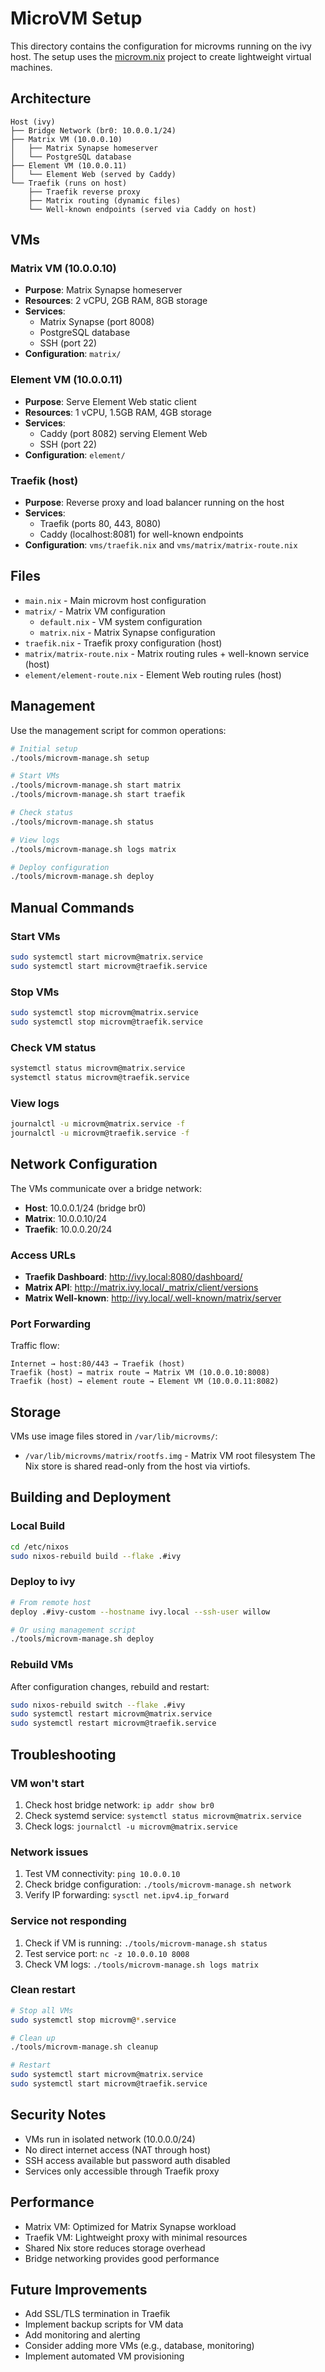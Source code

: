 # MicroVM Setup

This directory contains the configuration for microvms running on the ivy host. The setup uses the [microvm.nix](https://github.com/astro/microvm.nix) project to create lightweight virtual machines.

## Architecture

```
Host (ivy)
├── Bridge Network (br0: 10.0.0.1/24)
├── Matrix VM (10.0.0.10)
│   ├── Matrix Synapse homeserver
│   └── PostgreSQL database
├── Element VM (10.0.0.11)
│   └── Element Web (served by Caddy)
└── Traefik (runs on host)
    ├── Traefik reverse proxy
    ├── Matrix routing (dynamic files)
    └── Well-known endpoints (served via Caddy on host)
```

## VMs

### Matrix VM (10.0.0.10)
- **Purpose**: Matrix Synapse homeserver
- **Resources**: 2 vCPU, 2GB RAM, 8GB storage
- **Services**: 
  - Matrix Synapse (port 8008)
  - PostgreSQL database
  - SSH (port 22)
- **Configuration**: `matrix/`

### Element VM (10.0.0.11)
- **Purpose**: Serve Element Web static client
- **Resources**: 1 vCPU, 1.5GB RAM, 4GB storage
- **Services**:
  - Caddy (port 8082) serving Element Web
  - SSH (port 22)
- **Configuration**: `element/`

### Traefik (host)
- **Purpose**: Reverse proxy and load balancer running on the host
- **Services**:
  - Traefik (ports 80, 443, 8080)
  - Caddy (localhost:8081) for well-known endpoints
- **Configuration**: `vms/traefik.nix` and `vms/matrix/matrix-route.nix`

## Files

- `main.nix` - Main microvm host configuration
- `matrix/` - Matrix VM configuration
  - `default.nix` - VM system configuration
  - `matrix.nix` - Matrix Synapse configuration
- `traefik.nix` - Traefik proxy configuration (host)
- `matrix/matrix-route.nix` - Matrix routing rules + well-known service (host)
- `element/element-route.nix` - Element Web routing rules (host)

## Management

Use the management script for common operations:

```bash
# Initial setup
./tools/microvm-manage.sh setup

# Start VMs
./tools/microvm-manage.sh start matrix
./tools/microvm-manage.sh start traefik

# Check status
./tools/microvm-manage.sh status

# View logs
./tools/microvm-manage.sh logs matrix

# Deploy configuration
./tools/microvm-manage.sh deploy
```

## Manual Commands

### Start VMs
```bash
sudo systemctl start microvm@matrix.service
sudo systemctl start microvm@traefik.service
```

### Stop VMs
```bash
sudo systemctl stop microvm@matrix.service
sudo systemctl stop microvm@traefik.service
```

### Check VM status
```bash
systemctl status microvm@matrix.service
systemctl status microvm@traefik.service
```

### View logs
```bash
journalctl -u microvm@matrix.service -f
journalctl -u microvm@traefik.service -f
```

## Network Configuration

The VMs communicate over a bridge network:

- **Host**: 10.0.0.1/24 (bridge br0)
- **Matrix**: 10.0.0.10/24
- **Traefik**: 10.0.0.20/24

### Access URLs

- **Traefik Dashboard**: http://ivy.local:8080/dashboard/
- **Matrix API**: http://matrix.ivy.local/_matrix/client/versions
- **Matrix Well-known**: http://ivy.local/.well-known/matrix/server

### Port Forwarding

Traffic flow:
```
Internet → host:80/443 → Traefik (host)
Traefik (host) → matrix route → Matrix VM (10.0.0.10:8008)
Traefik (host) → element route → Element VM (10.0.0.11:8082)
```

## Storage

VMs use image files stored in `/var/lib/microvms/`:

- `/var/lib/microvms/matrix/rootfs.img` - Matrix VM root filesystem
The Nix store is shared read-only from the host via virtiofs.

## Building and Deployment

### Local Build
```bash
cd /etc/nixos
sudo nixos-rebuild build --flake .#ivy
```

### Deploy to ivy
```bash
# From remote host
deploy .#ivy-custom --hostname ivy.local --ssh-user willow

# Or using management script
./tools/microvm-manage.sh deploy
```

### Rebuild VMs
After configuration changes, rebuild and restart:

```bash
sudo nixos-rebuild switch --flake .#ivy
sudo systemctl restart microvm@matrix.service
sudo systemctl restart microvm@traefik.service
```

## Troubleshooting

### VM won't start
1. Check host bridge network: `ip addr show br0`
2. Check systemd service: `systemctl status microvm@matrix.service`
3. Check logs: `journalctl -u microvm@matrix.service`

### Network issues
1. Test VM connectivity: `ping 10.0.0.10`
2. Check bridge configuration: `./tools/microvm-manage.sh network`
3. Verify IP forwarding: `sysctl net.ipv4.ip_forward`

### Service not responding
1. Check if VM is running: `./tools/microvm-manage.sh status`
2. Test service port: `nc -z 10.0.0.10 8008`
3. Check VM logs: `./tools/microvm-manage.sh logs matrix`

### Clean restart
```bash
# Stop all VMs
sudo systemctl stop microvm@*.service

# Clean up
./tools/microvm-manage.sh cleanup

# Restart
sudo systemctl start microvm@matrix.service
sudo systemctl start microvm@traefik.service
```

## Security Notes

- VMs run in isolated network (10.0.0.0/24)
- No direct internet access (NAT through host)
- SSH access available but password auth disabled
- Services only accessible through Traefik proxy

## Performance

- Matrix VM: Optimized for Matrix Synapse workload
- Traefik VM: Lightweight proxy with minimal resources
- Shared Nix store reduces storage overhead
- Bridge networking provides good performance

## Future Improvements

- Add SSL/TLS termination in Traefik
- Implement backup scripts for VM data
- Add monitoring and alerting
- Consider adding more VMs (e.g., database, monitoring)
- Implement automated VM provisioning
